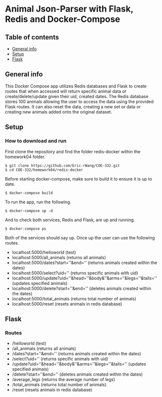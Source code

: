 # Animal Json-Parser with Flask, Redis and Docker-Compose
## Table of contents
* [General info](#general-info)
* [Setup](#setup)
* [Flask](#flask)

## General info
This Docker Compose app utilizes Redis databases and Flask to create routes that when
accessed will return specific animal data or create/delete/update given their uid, 
created dates. The Redis database stores 100 animals allowing the user to access the
data using the provided Flask routes. It can also reset the data, creating a new set
or data or creating new animals added onto the original dataset. 

## Setup
### How to download and run
First clone the repository and find the folder redis-docker within the homework04
folder.
```
$ git clone https://github.com/Eric-rWang/COE-332.git
$ cd COE-332/homework04/redis-docker
```
Before starting docker-compose, make sure to build it to ensure it is up to date.
```
$ docker-compose build
```
To run the app, run the following.
```
$ docker-compose up -d
```
And to check both services, Redis and Flask, are up and running.
```
$ docker-compose ps
```
Both of the services should say up.
Once up the user can use the following routes.

* localhost:5000/helloworld (test)
* localhost:5000/all_animals (returns all animals)
* localhost:5000/dates?start=''&end='' (returns animals created within the dates)
* localhost:5000/select?uid='' (returns specific animals with uid)
* localhost:5000/update?uid=''&head=''&body&''&arms=''&legs=''&tails='' (updates specified animals)
* localhost:5000/delete?start=''&end='' (deletes animals created within the dates)
* localhost:5000/total_animals (returns total number of animals)
* localhost:5000/reset (resets animals in redis database)

## Flask
### Routes
* /helloworld (test)
* /all_animals (returns all animals)
* /dates?start=''&end='' (returns animals created within the dates)
* /select?uid='' (returns specific animals with uid)
* /update?uid=''&head=''&body&''&arms=''&legs=''&tails='' (updates specified animals)
* /delete?start=''&end='' (deletes animals created within the dates)
* /average_legs (returns the average number of legs)
* /total_animals (returns total number of animals)
* /reset (resets animals in redis database)











